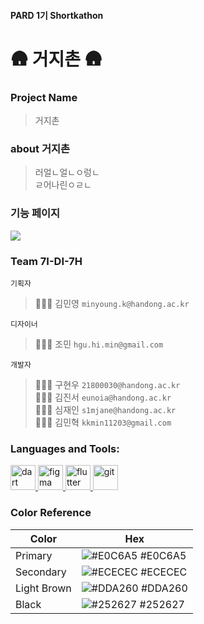 #### PARD 1기 Shortkathon 
# 🛖 거지촌 🛖
### Project Name
> 거지촌
### about 거지촌
> 러얼ㄴ얼ㄴㅇ렁ㄴ <br>
> ㄹ어나린ㅇㄹㄴ
### 기능 페이지
<p align="left">
<img src="/Users/mac/Desktop/img1.png">
</p>

### Team 7I-DI-7H
`기획자`
> 🙋🏻‍♀️ 김민영  `minyoung.k@handong.ac.kr`<br>

`디자이너`
> 🧑🏻‍🎨 조민  `hgu.hi.min@gmail.com`<br>

`개발자`
> 🧑🏻‍💻 구현우  `21800030@handong.ac.kr` <br>
> 🧑🏻‍💻 김진서  `eunoia@handong.ac.kr` <br>
> 👩🏻‍💻 심재인  `s1mjane@handong.ac.kr` <br>
> 🧑🏻‍💻 김민혁  `kkmin11203@gmail.com`

<h3 align="left">Languages and Tools:</h3>
<p align="left"> <a href="https://dart.dev" target="_blank" rel="noreferrer"> <img src="https://www.vectorlogo.zone/logos/dartlang/dartlang-icon.svg" alt="dart" width="40" height="40"/> </a> <a href="https://www.figma.com/" target="_blank" rel="noreferrer"> <img src="https://www.vectorlogo.zone/logos/figma/figma-icon.svg" alt="figma" width="40" height="40"/> </a> <a href="https://flutter.dev" target="_blank" rel="noreferrer"> <img src="https://www.vectorlogo.zone/logos/flutterio/flutterio-icon.svg" alt="flutter" width="40" height="40"/> </a> <a href="https://git-scm.com/" target="_blank" rel="noreferrer"> <img src="https://www.vectorlogo.zone/logos/git-scm/git-scm-icon.svg" alt="git" width="40" height="40"/> </a> </p>


### Color Reference

| Color          | Hex                                                              |
| -------------- | ---------------------------------------------------------------- |
| Primary | ![#E0C6A5](https://via.placeholder.com/10/E0C6A5?text=+) #E0C6A5 |
| Secondary | ![#ECECEC](https://via.placeholder.com/10/ECECEC?text=+) #ECECEC |
| Light Brown | ![#DDA260](https://via.placeholder.com/10/DDA260?text=+) #DDA260 |
| Black | ![#252627](https://via.placeholder.com/10/252627?text=+) #252627 |


